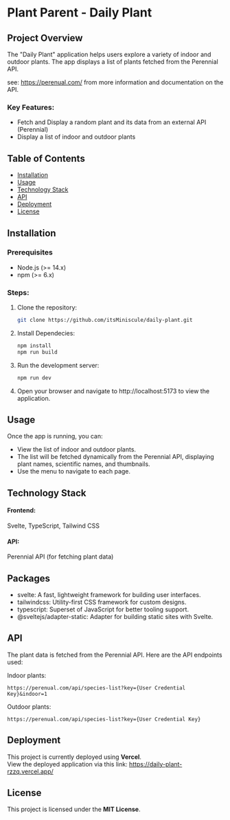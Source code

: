# Plant Parent - Daily Plant

## Project Overview
The "Daily Plant" application helps users explore a variety of indoor and outdoor plants. The app displays a list of plants fetched from the Perennial API. 

see: https://perenual.com/ from more information and documentation on the API.

### Key Features:
- Fetch and Display a random plant and its data from an external API (Perennial)
- Display a list of indoor and outdoor plants

## Table of Contents
- [Installation](#installation)
- [Usage](#usage)
- [Technology Stack](#technology-stack)
- [API](#api)
- [Deployment](#deployment)
- [License](#license)

## Installation

### Prerequisites
- Node.js (>= 14.x)
- npm (>= 6.x)

### Steps:
1. Clone the repository:
   ```bash
   git clone https://github.com/itsMiniscule/daily-plant.git
2. Install Dependecies:
    ```bash
    npm install
    npm run build
3. Run the development server:
    ```bash
    npm run dev
4. Open your browser and navigate to http://localhost:5173 to view the application.

## Usage
Once the app is running, you can:

- View the list of indoor and outdoor plants.
- The list will be fetched dynamically from the Perennial API, displaying plant names, scientific names, and thumbnails.
- Use the menu to navigate to each page.

## Technology Stack
#### Frontend: 
Svelte, TypeScript, Tailwind CSS
#### API: 
Perennial API (for fetching plant data)

## Packages
- svelte: A fast, lightweight framework for building user interfaces.
- tailwindcss: Utility-first CSS framework for custom designs.
- typescript: Superset of JavaScript for better tooling support.
- @sveltejs/adapter-static: Adapter for building static sites with Svelte.

## API
The plant data is fetched from the Perennial API. Here are the API endpoints used:

Indoor plants:
```
https://perenual.com/api/species-list?key={User Credential Key}&indoor=1
```
Outdoor plants:
```
https://perenual.com/api/species-list?key={User Credential Key}
````
## Deployment
This project is currently deployed using **Vercel**. <br> 
View the deployed application via this link:
https://daily-plant-rzzq.vercel.app/

##  License
This project is licensed under the **MIT License**.
